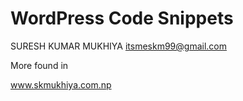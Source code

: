 # WordPress Code Snippets
 

 SURESH KUMAR MUKHIYA
 <itsmeskm99@gmail.com>

 More found in 

 www.skmukhiya.com.np
